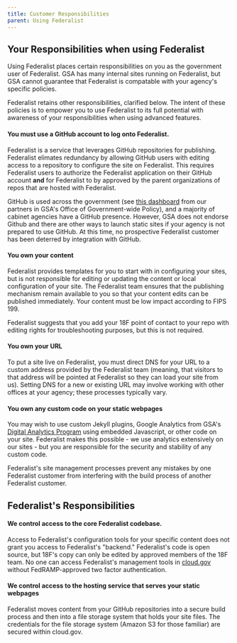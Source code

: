 ```yaml
---
title: Customer Responsibilities
parent: Using Federalist
---
```


## Your Responsibilities when using Federalist

Using Federalist places certain responsibilities on you as the government user of Federalist. GSA has many internal sites running on Federalist, but GSA cannot guarantee that Federalist is compatable with your agency's specific policies.

Federalist retains other responsibilities, clarified below. The intent of these policies is to empower you to use Federalist to its full potential with awareness of your responsibilities when using advanced features.

#### You must use a GitHub account to log onto Federalist.

Federalist is a service that leverages GitHub repositories for publishing. Federalist elimates redundancy by allowing GitHub users with editing access to a repository to configure the site on Federalist. This requires Federalist users to authorize the Federalist application on their GitHub account **and** for Federalist to by approved by the parent organizations of repos that are hosted with Federalist.

GitHub is used across the government (see [this dashboard](https://gsa.github.io/github-federal-stats/) from our partners in GSA's Office of Government-wide Policy), and a majority of cabinet agencies have a GitHub presence. However, GSA does not endorse Github and there are other ways to launch static sites if your agency is not prepared to use GitHub. At this time, no prospective Federalist customer has been deterred by integration with GitHub.

#### You own your content

Federalist provides templates for you to start with in configuring your sites, but is not responsible for editing or updating the content or local configuration of your site. The Federalist team ensures that the publishing mechanism remain available to you so that your content edits can be published immediately. Your content must be low impact according to FIPS 199.

Federalist suggests that you add your 18F point of contact to your repo with editing rights for troubleshooting purposes, but this is not required.

#### You own your URL

To put a site live on Federalist, you must direct DNS for your URL to a custom address provided by the Federalist team (meaning, that visitors to that address will be pointed at Federalist so they can load your site from us). Setting DNS for a new or existing URL may involve working with other offices at your agency; these processes typically vary.

#### You own any custom code on your static webpages

You may wish to use custom Jekyll plugins, Google Analytics from GSA's [Digital Analytics Program](https://www.digitalgov.gov/services/dap/) using embedded Javascript, or other code on your site. Federalist makes this possible - we use analytics extensively on our sites - but you are responsible for the security and stability of any custom code.

Federalist's site management processes prevent any mistakes by one Federalist customer from interfering with the build process of another Federalist customer.

## Federalist's Responsibilities

#### We control access to the core Federalist codebase.

Access to Federalist's configuration tools for your specific content does not grant you access to Federalist's "backend." Federalist's code is open source, but 18F's copy can only be edited by approved members of the 18F team. No one can access Federalist's management tools in [cloud.gov](https://cloud.gov) without FedRAMP-approved two factor authentication.

#### We control access to the hosting service that serves your static webpages

Federalist moves content from your GitHub repositories into a secure build process and then into a file storage system that holds your site files. The credentials for the file storage system (Amazon S3 for those familiar) are secured within cloud.gov.
